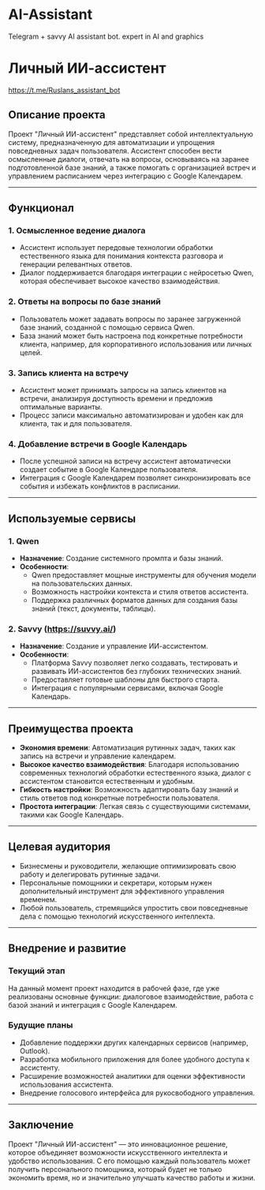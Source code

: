 # AI-Assistant
Telegram + savvy AI assistant bot. expert in AI and graphics
# Личный ИИ-ассистент
https://t.me/Ruslans_assistant_bot
## Описание проекта
Проект "Личный ИИ-ассистент" представляет собой интеллектуальную систему, предназначенную для автоматизации и упрощения повседневных задач пользователя. Ассистент способен вести осмысленные диалоги, отвечать на вопросы, основываясь на заранее подготовленной базе знаний, а также помогать с организацией встреч и управлением расписанием через интеграцию с Google Календарем.

---

## Функционал

### 1. **Осмысленное ведение диалога**
   - Ассистент использует передовые технологии обработки естественного языка для понимания контекста разговора и генерации релевантных ответов.
   - Диалог поддерживается благодаря интеграции с нейросетью Qwen, которая обеспечивает высокое качество взаимодействия.

### 2. **Ответы на вопросы по базе знаний**
   - Пользователь может задавать вопросы по заранее загруженной базе знаний, созданной с помощью сервиса Qwen.
   - База знаний может быть настроена под конкретные потребности клиента, например, для корпоративного использования или личных целей.

### 3. **Запись клиента на встречу**
   - Ассистент может принимать запросы на запись клиентов на встречи, анализируя доступность времени и предложив оптимальные варианты.
   - Процесс записи максимально автоматизирован и удобен как для клиента, так и для пользователя.

### 4. **Добавление встречи в Google Календарь**
   - После успешной записи на встречу ассистент автоматически создает событие в Google Календаре пользователя.
   - Интеграция с Google Календарем позволяет синхронизировать все события и избежать конфликтов в расписании.

---

## Используемые сервисы

### 1. **Qwen**
   - **Назначение**: Создание системного промпта и базы знаний.
   - **Особенности**:
     - Qwen предоставляет мощные инструменты для обучения модели на пользовательских данных.
     - Возможность настройки контекста и стиля ответов ассистента.
     - Поддержка различных форматов данных для создания базы знаний (текст, документы, таблицы).

### 2. **Savvy (https://suvvy.ai/)**
   - **Назначение**: Создание и управление ИИ-ассистентом.
   - **Особенности**:
     - Платформа Savvy позволяет легко создавать, тестировать и развивать ИИ-ассистентов без глубоких технических знаний.
     - Предоставляет готовые шаблоны для быстрого старта.
     - Интеграция с популярными сервисами, включая Google Календарь.

---

## Преимущества проекта

- **Экономия времени**: Автоматизация рутинных задач, таких как запись на встречи и управление календарем.
- **Высокое качество взаимодействия**: Благодаря использованию современных технологий обработки естественного языка, диалог с ассистентом становится естественным и удобным.
- **Гибкость настройки**: Возможность адаптировать базу знаний и стиль ответов под конкретные потребности пользователя.
- **Простота интеграции**: Легкая связь с существующими системами, такими как Google Календарь.

---

## Целевая аудитория

- Бизнесмены и руководители, желающие оптимизировать свою работу и делегировать рутинные задачи.
- Персональные помощники и секретари, которым нужен дополнительный инструмент для эффективного управления временем.
- Любой пользователь, стремящийся упростить свои повседневные дела с помощью технологий искусственного интеллекта.

---

## Внедрение и развитие

### Текущий этап
На данный момент проект находится в рабочей фазе, где уже реализованы основные функции: диалоговое взаимодействие, работа с базой знаний и интеграция с Google Календарем.

### Будущие планы
- Добавление поддержки других календарных сервисов (например, Outlook).
- Разработка мобильного приложения для более удобного доступа к ассистенту.
- Расширение возможностей аналитики для оценки эффективности использования ассистента.
- Внедрение голосового интерфейса для рукосвободного управления.

---

## Заключение

Проект "Личный ИИ-ассистент" — это инновационное решение, которое объединяет возможности искусственного интеллекта и удобство использования. С его помощью каждый пользователь может получить персонального помощника, который будет не только экономить время, но и значительно улучшать качество работы и жизни.
